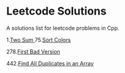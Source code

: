 # Leetcode Solutions
A solutions list for leetcode problems in Cpp.

 1.[Two Sum ](https://github.com/anuanu0-0/daily-coding-problems/blob/master/problem%231.cpp)
75.[Sort Colors](https://github.com/anuanu0-0/leetcode-solutions/blob/master/SortColors.cpp)

278.[First Bad Version](https://github.com/anuanu0-0/leetcode-solutions/blob/master/FirstBadVersion.cpp)

442.[Find All Duplicates in an Array](https://github.com/anuanu0-0/leetcode-solutions/blob/master/FindDuplicates-in-anArray.cpp)
